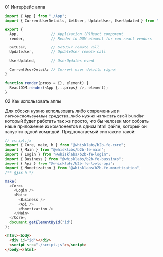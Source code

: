 01 Интерфейс аппа

```javascript
import { App } from "./App";
import { CurrentUserDetails, GetUser, UpdateUser, UserUpdated } from "./user";

export {
  App,               // Application (P)React component
  render,            // Render to DOM element for non react vendors

  GetUser,           // GetUser remote call
  UpdateUser,        // UpdateUser remote call

  UserUpdated,       // UserUpdates event

  CurrentUserDetails // Current user details signal
}

function render(props = {}, element) {
  ReactDOM.render(<App {...props} />, element);
}
```












02 Как использовать аппы

Для сборки нужно использовать либо современные и легкоиспользуемые средства, либо нужно написать свой bundler который будет работать так же просто, что бы человек мог собрать наше приложение из компонентов в одном html файле, который он запустит одной командой. Предполагаемый синтаксис такой:

```javascript
// script.js
import { Core, make, h } from "@whisklabs/b2b-fe-core";
import { Main } from "@whisklabs/b2b-fe-main";
import { Login } from "@whisklabs/b2b-fe-login";
import { Business } from "@whisklabs/b2b-fe-bussines";
import { Api } from "@whisklabs/b2b-fe-tools-api";
import { Monetization } from "@whisklabs/b2b-fe-monetization";
/** @jsx h */

make(
  <Core>
    <Login />
    <Main>
      <Business />
      <Api />
      <Monetization />
    </Main>
  </Core>,
  document.getElementById("id")
);
```

```html
<html><body>
  <div id="id"></div>
  <script src="./script.js"></script>
</body></html>
```
